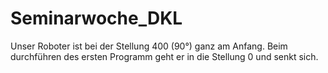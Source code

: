 # Seminarwoche_DKL

Unser Roboter ist bei der Stellung 400 (90°) ganz am Anfang.
Beim durchführen des ersten Programm geht er in die Stellung 0 und senkt sich.
